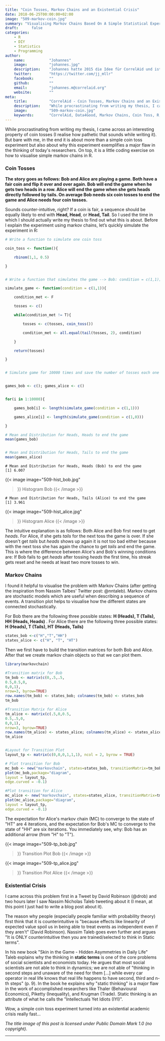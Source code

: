 ```yaml
---
title: "Coin Tosses, Markov Chains and an Existential Crisis"
date: 2018-06-25T00:00:00+02:00
image: "509-markov-coin.jpg"
summary: "Visualising Markov Chains Based On A Simple Statistical Experiment"
draft:      false
categories:       
    - R
    - DIY
    - Statistics
    - Programming
author: 
    name:           "Johannes"
    image:          "johannes.jpg"
    description:    "Johannes hatte 2015 die Idee für CorrelAid und ist seitdem unser Vorstandsvorsitzender. Er studiert im Master 'Evidence-based Policymaking' an der University of Oxford und Policy-Analyse an der Universität Konstanz. Er interessiert sich vor allem für Evaluierungsmethoden, die Nutzung von Evidenz und Daten in Gesellschaft und Politik, und Social Entrepreneurship."
    twitter:        "https://twitter.com/jj_mllr"
    facebook:       ""
    github:         ""
    email:          "johannes.m@correlaid.org"
    website:        ""
meta:
    title:          "CorrelAid - Coin Tosses, Markov Chains and an Existential Crisis"
    description:    "While procrastinating from writing my thesis, I came across an interesting property of coin tosses (I realise how pathetic that sounds while writing it). But bare with me, in the end it is about more than a simple coin toss experiment but also about why this experiment exemplifies a major flaw in the thinking of today's researchers. "
    image:          "509-markov-coin.jpg"
    keywords:       "CorrelAid, Data4Good, Markov Chains, Coin Toss, R, Statistical Experiment"
---
```



While procrastinating from writing my thesis, I came across an
interesting property of coin tosses (I realise how pathetic that sounds
while writing it). But bare with me, in the end it is about more than a
simple coin toss experiment but also about why this experiment
exemplifies a major flaw in the thinking of today's researchers. On top,
it is a little coding exercise on how to visualise simple markov chains
in R.

### Coin Tosses

**The story goes as follows: Bob and Alice are playing a game. Both have
a fair coin and flip it over and over again. Bob will end the game when
he gets two heads in a row. Alice will end the game when she gets heads
directly followed by tails. On average Bob needs six coin tosses to end
the game and Alice needs four coin tosses.**

Sounds counter-intuitive, right? If a coin is fair, a sequence should be
equally likely to end with **Head, Head**, or **Head, Tail**. So I used
the time in which I should actually write my thesis to find out what
this is about. Before I explain the experiment using markov chains,
let’s quickly simulate the experiment in R:

```r
# Write a function to simulate one coin toss

coin_toss <- function(){

    rbinom(1,1, 0.5)

}


# Write a function that simulates the game --> Bob: condition = c(1,1); Alice: condition = c(1,0)

simulate_game <- function(condition = c(1,1)){

    condition_met <- F

    tosses <- c()

    while(condition_met != T){

        tosses <- c(tosses, coin_toss())

        condition_met <- all.equal(tail(tosses, 2), condition)

    }

    return(tosses)

}


# Simulate game for 10000 times and save the number of tosses each one needed


games_bob <- c(); games_alice <- c()


for(i in 1:10000){

    games_bob[i] <- length(simulate_game(condition = c(1,1)))

    games_alice[i] <- length(simulate_game(condition = c(1,0)))

}

# Mean and Distribution for Heads, Heads to end the game
mean(games_bob)


# Mean and Distribution for Heads, Tails to end the game
mean(games_alice)
```
  
```
# Mean and Distribution for Heads, Heads (Bob) to end the game 
[1] 6.007
```
  
{{< image 
    image="509-hist_bob.jpg"
>}}
Histogram Bob
{{< /image >}}

```     
# Mean and Distribution for Heads, Tails (Alice) to end the game  
[1] 3.961 
```        
   
{{< image 
    image="509-hist_alice.jpg"
>}}
Histogram Alice
{{< /image >}}


The intuitive explanation is as follows: Both Alice and Bob first need
to get *heads*. For Alice, if she gets *tails* for the next toss the
game is over. If she doesn't get *tails* but *heads* shows up again it
is not too bad either because with the next toss she has again the
chance to get *tails* and end the game. This is where the difference
between Alice's and Bob's winning conditions are: If Bob fails to get
*heads* after tossing *heads* the first time, his streak gets reset and
he needs at least two more tosses to win.

### Markov Chains

I found it helpful to visualise the problem with Markov Chains (after
getting the inspiration from Nassim Talbes' Twitter post: @nntaleb).
Markov chains are stochastic models which are useful when describing a
sequence of events. A transition plot helps to visualise how the
different states are connected stochastically.

For Bob there are the following three possible states: **H (Heads), T
(Tails), HH (Heads, Heads)** . For Alice there are the following three
possible states: **H (Heads), T (Tails), HT (Heads, Tails)**

```r
states_bob <-c("H","T","HH")
states_alice <- c("H", "T", "HT")
```        

Then we first have to build the transition matrices for both Bob and
Alice. After that we create markov chain objects so that we can plot
them.

```r
library(markovchain)

#Transition matrix for Bob
tm_bob <- matrix(c(0,.5,.5,
0.5,0.5,0,
0,0,1),
nrow=3, byrow=TRUE)
row.names(tm_bob) <- states_bob; colnames(tm_bob) <- states_bob
tm_bob

#Transition Matrix for Alice
tm_alice <- matrix(c(.5,0,0.5,
0.5,.5,0,
0,0,1),
nrow=3, byrow=TRUE)
row.names(tm_alice) <- states_alice; colnames(tm_alice) <- states_alice
tm_alice


#Layout for Transition Plot
layout_tp <- matrix(c(0,0,0,1,1,1), ncol = 2, byrow = TRUE)

# Plot transition for Bob
mc_bob <- new("markovchain", states=states_bob, transitionMatrix=tm_bob)
plot(mc_bob,package="diagram",
layout = layout_tp,
edge.curved = -0.1)

#Plot transition for Alice
mc_alice <- new("markovchain", states=states_alice, transitionMatrix=tm_alice)
plot(mc_alice,package="diagram",
layout = layout_tp,
edge.curved = -0.1)
```

The expectation for Alice's markov chain (MC) to converge to the state
of "HT" are 4 iterations, and the expectation for Bob's MC to converge
to the state of "HH" are six iterations. You immediately see, why: Bob
has an additional arrow (from "H" to "T").

{{< image 
    image="509-tp_bob.jpg"
>}}
Transition Plot Bob
{{< /image >}}

{{< image 
    image="509-tp_alice.jpg"
>}}
Transition Plot Alice
{{< /image >}}


### Existential Crisis

I came across this problem first in a Tweet by David Robinson (@drob)
and two hours later I saw Nassim Nicholas Taleb tweeting about it (I
mean, at this point I just had to write a blog post about it).

The reason why people (especially people familiar with probability
theory) first think that it is counterintuitive is "because effects like
linearity of expected value spoil us in being able to treat events as
independent even if they aren't" (David Robinson). Nassim Taleb goes
even further and argues "It is ONLY counterintuitive then you are
trained/selected to think in Static terms".

In his new book "Skin in the Game - Hidden Asymmetries in Daily Life"
Taleb explains why the thinking in **static terms** is one of the core
problems of social scientists and economists today. He argues that most
social scientists are not able to think in dynamics; we are not able of
"thinking in second steps and unaware of the need for them \[...\] while
every car operator in real life knows that real life happens to have
second, third and n-th steps" (p. 9). In the book he explains why
"static thinking" is a major flaw in the work of accomplished
researchers like Thaler (Behavioural Economics), Piketty (Inequality),
and Krugman (Trade). Static thinking is an attribute of what he calls
the "Intellectuals Yet Idiots (IYI)".

Wow, a simple coin toss experiment turned into an existential academic
crisis really fast...

*The title image of this post is licensed under Public Domain Mark 1.0 (no copyright).*

------------------------------------------------------------------------


